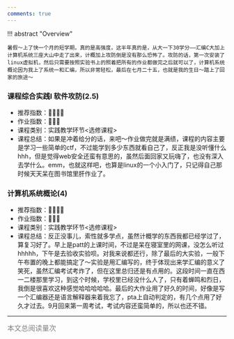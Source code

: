 ```yaml
---
comments: true
---
```


!!! abstract "Overview"

    暑假～上了快一个月的短学期，真的是高强度，这半年真的是，从大一下30学分——汇编C大加上计算机系统三座大山中走了出来，计概加上攻防倒是没有那么恐怖了。攻防的话，第一次安装了linux虚拟机，然后只需要按照实验书上的照着把所有的作业都做完之后就可以了，计算机系统概论因为我上了系统一和汇编，所以非常轻松，最后在七月二十五，也就是我的生日～踏上了回家的旅途～

### 课程综合实践I 软件攻防(2.5)
- 推荐指数：:star2::star2::star2::star2:
- 作业指数：:star2::star2::star2:
- 课程类别：实践教学环节<选修课程>
- 课程总结：如果是冲着给分的话，来吧～作业做完就是满绩，课程的内容主要是学习一些简单的ctf，不过能学到多少东西就看自己了，反正我是没听懂什么hhh，但是觉得web安全还蛮有意思的，虽然后面回家又玩嗨了，也没有深入去学什么。emm，也就这样吧，也算是linux的一个小入门了，只记得自己那时候天天呆在图书馆里肝作业了。

### 计算机系统概论(4)
- 推荐指数：:star2::star2::star2::star2:
- 作业指数：:star2::star2::star2:
- 课程类别：实践教学环节<选修课程>
- 课程总结：反正没事儿，索性就多学点，虽然计概学的东西我都已经学过了，算复习好了。早上是patt的上课时间，不过是呆在寝室里的网课，没怎么听过hhhhh，下午是去验收实验呗。对我来说都还行，除了最后的大实验，一般下午布置的晚上都能搞定了～实验是用汇编写的，终于体现出来学汇编的意义了笑死，虽然汇编考试考炸了，但在这里总归还是有点用的。这段时间一直在西一二楼那里学习，到这个时候，学校里已经没什么人了，只有着蝉鸣和烈日，我倒是很喜欢这种感觉哈哈哈哈哈。最后的大作业用了好久的时间，好像是写一个汇编器还是语言解释器来着我忘了，pta上自动判定的，有几个点用了好久才过去。9月回来第一周考试，考试内容还蛮简单的，所以也还不错。

<hr>
<span id="busuanzi_container_page_pv"><font size="3" color="grey">本文总阅读量<span id="busuanzi_value_page_pv"></span>次</font></span>
<br/>